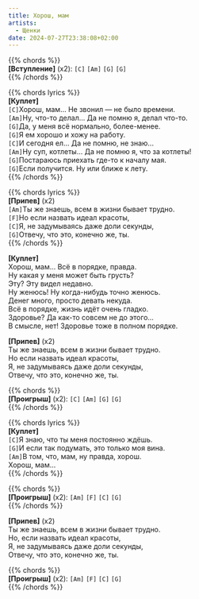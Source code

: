 ```yaml
---
title: Хорош, мам
artists: 
  - Щенки
date: 2024-07-27T23:38:08+02:00
---
```


{{% chords %}}  
**[Вступление]** (х2): `[C]` `[Am]` `[G]` `[G]`  
{{% /chords %}}

{{% chords lyrics %}}  
**[Куплет]**  
`[C]`Хорош, мам... Не звонил — не было времени.  
`[Am]`Ну, что-то делал... Да не помню я, делал что-то.  
`[G]`Да, у меня всё нормально, более-менее.  
`[G]`Я ем хорошо и хожу на работу.  
`[C]`И сегодня ел... Да не помню, не знаю...  
`[Am]`Ну суп, котлеты... Да не помню я, что за котлеты!  
`[G]`Постараюсь приехать где-то к началу мая.  
`[G]`Если получится. Ну или ближе к лету.  
{{% /chords %}}

{{% chords lyrics %}}  
**[Припев]** (х2)  
`[Am]`Ты же знаешь, всем в жизни бывает трудно.  
`[F]`Но если назвать идеал красоты,  
`[C]`Я, не задумываясь даже доли секунды,  
`[G]`Отвечу, что это, конечно же, ты.  
{{% /chords %}}

**[Куплет]**  
Хорош, мам... Всё в порядке, правда.  
Ну какая у меня может быть грусть?  
Эту? Эту видел недавно.  
Ну женюсь! Ну когда-нибудь точно женюсь.  
Денег много, просто девать некуда.  
Всё в порядке, жизнь идёт очень гладко.  
Здоровье? Да как-то совсем не до этого...  
В смысле, нет! Здоровье тоже в полном порядке.

**[Припев]** (х2)  
Ты же знаешь, всем в жизни бывает трудно.  
Но если назвать идеал красоты,  
Я, не задумываясь даже доли секунды,  
Отвечу, что это, конечно же, ты.

{{% chords %}}  
**[Проигрыш]** (х2): `[C]` `[Am]` `[G]` `[G]`  
{{% /chords %}}

{{% chords lyrics %}}  
**[Куплет]**  
`[C]`Я знаю, что ты меня постоянно ждёшь.  
`[G]`И если так подумать, это только моя вина.  
`[Am]`В том, что, мам, ну правда, хорош.  
Хорош, мам...  
{{% /chords %}}

{{% chords %}}  
**[Проигрыш]** (х2): `[Am]` `[F]` `[C]` `[G]`  
{{% /chords %}}

**[Припев]** (х2)  
Ты же знаешь, всем в жизни бывает трудно.  
Но, если назвать идеал красоты,  
Я, не задумываясь даже доли секунды,  
Отвечу, что это, конечно же, ты.

{{% chords %}}  
**[Проигрыш]** (х2): `[Am]` `[F]` `[C]` `[G]`  
{{% /chords %}}
